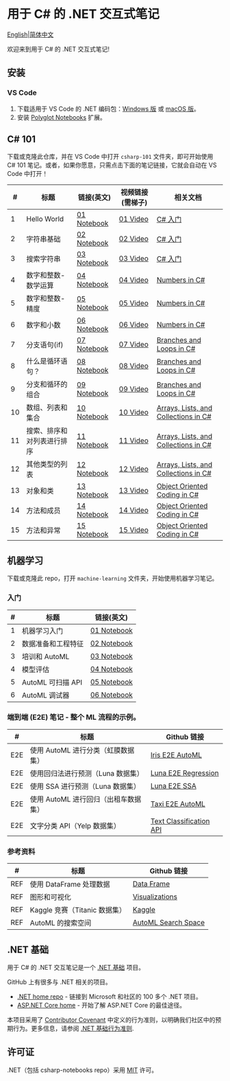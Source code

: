 # 用于 C# 的 .NET 交互式笔记
[English](README.md)|[简体中文](README_CN.md)

欢迎来到用于 C# 的 .NET 交互式笔记!

## 安装

### VS Code
1. 下载适用于 VS Code 的 .NET 编码包：[Windows 版](https://aka.ms/dotnet-coding-pack-win) 或 [macOS 版](https://aka.ms/dotnet-coding-pack-mac)。
2. 安装 [Polyglot Notebooks](https://marketplace.visualstudio.com/items?itemName=ms-dotnettools.dotnet-interactive-vscode) 扩展。

## C# 101

下载或克隆此仓库，并在 VS Code 中打开 `csharp-101` 文件夹，即可开始使用 C# 101 笔记。或者，如果你愿意，只需点击下面的笔记链接，它就会自动在 VS Code 中打开！

| # | 标题                         | 链接(英文)         | 视频链接(需梯子) | 相关文档 |
|---|-------------------------------|-----------------------|------------|---------------|
1  | Hello World                   | [01 Notebook](https://ntbk.io/csharp101-notebook01) | [01 Video](https://www.youtube.com/watch?v=KT2VR7m19So&list=PLdo4fOcmZ0oVxKLQCHpiUWun7vlJJvUiN&index=2) | [C# 入门](https://docs.microsoft.com/dotnet/csharp/tour-of-csharp/tutorials/hello-world?WT.mc_id=csharpnotebook-35129-website)
2  | 字符串基础         | [02 Notebook](https://ntbk.io/csharp101-notebook02) | [02 Video](https://www.youtube.com/watch?v=JSpC7Cz64h0&list=PLdo4fOcmZ0oVxKLQCHpiUWun7vlJJvUiN&index=3) | [C# 入门](https://docs.microsoft.com/dotnet/csharp/tour-of-csharp/tutorials/hello-world?WT.mc_id=csharpnotebook-35129-website)
3  | 搜索字符串             | [03 Notebook](https://ntbk.io/csharp101-notebook03) | [03 Video](https://www.youtube.com/watch?v=JL30gSE3WaQ&list=PLdo4fOcmZ0oVxKLQCHpiUWun7vlJJvUiN&index=4) | [C# 入门](https://docs.microsoft.com/dotnet/csharp/tour-of-csharp/tutorials/hello-world?WT.mc_id=csharpnotebook-35129-website)
4  | 数字和整数- 数学运算     | [04 Notebook](https://ntbk.io/csharp101-notebook04) | [04 Video](https://www.youtube.com/watch?v=jEE0pWTq54U&list=PLdo4fOcmZ0oVxKLQCHpiUWun7vlJJvUiN&index=5) | [Numbers in C#](https://docs.microsoft.com/dotnet/csharp/tour-of-csharp/tutorials/numbers-in-csharp?WT.mc_id=csharpnotebook-35129-website)
5  | 数字和整数- 精度 | [05 Notebook](https://ntbk.io/csharp101-notebook05) | [05 Video](https://www.youtube.com/watch?v=31EmPADtv4w&list=PLdo4fOcmZ0oVxKLQCHpiUWun7vlJJvUiN&index=6) | [Numbers in C#](https://docs.microsoft.com/dotnet/csharp/tour-of-csharp/tutorials/numbers-in-csharp?WT.mc_id=csharpnotebook-35129-website)
6  | 数字和小数          | [06 Notebook](https://ntbk.io/csharp101-notebook06) | [06 Video](https://www.youtube.com/watch?v=kdKcpF9roeU&list=PLdo4fOcmZ0oVxKLQCHpiUWun7vlJJvUiN&index=7) | [Numbers in C#](https://docs.microsoft.com/dotnet/csharp/tour-of-csharp/tutorials/numbers-in-csharp?WT.mc_id=csharpnotebook-35129-website)
7  | 分支语句(if)                 | [07 Notebook](https://ntbk.io/csharp101-notebook07) | [07 Video](https://www.youtube.com/watch?v=y4OTe8LSokg&list=PLdo4fOcmZ0oVxKLQCHpiUWun7vlJJvUiN&index=8) | [Branches and Loops in C#](https://docs.microsoft.com/dotnet/csharp/tour-of-csharp/tutorials/branches-and-loops-local?WT.mc_id=csharpnotebook-35129-website)
8  | 什么是循环语句？               | [08 Notebook](https://ntbk.io/csharp101-notebook08) | [08 Video](https://www.youtube.com/watch?v=z31m5Up_gSQ&list=PLdo4fOcmZ0oVxKLQCHpiUWun7vlJJvUiN&index=10) | [Branches and Loops in C#](https://docs.microsoft.com/dotnet/csharp/tour-of-csharp/tutorials/branches-and-loops-local?WT.mc_id=csharpnotebook-35129-website)
9  | 分支和循环的组合  | [09 Notebook](https://ntbk.io/csharp101-notebook09) | [09 Video](https://www.youtube.com/watch?v=qK7tUpaOXi8&list=PLdo4fOcmZ0oVxKLQCHpiUWun7vlJJvUiN&index=11) | [Branches and Loops in C#](https://docs.microsoft.com/dotnet/csharp/tour-of-csharp/tutorials/branches-and-loops-local?WT.mc_id=csharpnotebook-35129-website)
10 | 数组、列表和集合| [10 Notebook](https://ntbk.io/csharp101-notebook10) | [10 Video](https://www.youtube.com/watch?v=qLeF_wpnVto&list=PLdo4fOcmZ0oVxKLQCHpiUWun7vlJJvUiN&index=12) | [Arrays, Lists, and Collections in C#](https://docs.microsoft.com/dotnet/csharp/tour-of-csharp/tutorials/arrays-and-collections?WT.mc_id=csharpnotebook-35129-website)
11 | 搜索、排序和对列表进行排序 | [11 Notebook](https://ntbk.io/csharp101-notebook11) | [11 Video](https://www.youtube.com/watch?v=NJ5ghiutzfY&list=PLdo4fOcmZ0oVxKLQCHpiUWun7vlJJvUiN&index=13) | [Arrays, Lists, and Collections in C#](https://docs.microsoft.com/dotnet/csharp/tour-of-csharp/tutorials/arrays-and-collections?WT.mc_id=csharpnotebook-35129-website)
12 | 其他类型的列表          | [12 Notebook](https://ntbk.io/csharp101-notebook12) | [12 Video](https://www.youtube.com/watch?v=oIQdb93xewE&list=PLdo4fOcmZ0oVxKLQCHpiUWun7vlJJvUiN&index=14) | [Arrays, Lists, and Collections in C#](https://docs.microsoft.com/dotnet/csharp/tour-of-csharp/tutorials/arrays-and-collections?WT.mc_id=csharpnotebook-35129-website)
13 | 对象和类           | [13 Notebook](https://ntbk.io/csharp101-notebook13)| [13 Video](https://www.youtube.com/watch?v=TzgxcAiHCWA&list=PLdo4fOcmZ0oVxKLQCHpiUWun7vlJJvUiN&index=16) | [Object Oriented Coding in C#](https://docs.microsoft.com/dotnet/csharp/fundamentals/tutorials/classes?WT.mc_id=csharpnotebook-35129-website)
14 | 方法和成员           | [14 Notebook](https://ntbk.io/csharp101-notebook14) | [14 Video](https://www.youtube.com/watch?v=xLhm3bEG__c&list=PLdo4fOcmZ0oVxKLQCHpiUWun7vlJJvUiN&index=17) | [Object Oriented Coding in C#](https://docs.microsoft.com/dotnet/csharp/fundamentals/tutorials/classes?WT.mc_id=csharpnotebook-35129-website)
15 | 方法和异常        | [15 Notebook](https://ntbk.io/csharp101-notebook15) | [15 Video](https://www.youtube.com/watch?v=8YsoBBiVVzQ&list=PLdo4fOcmZ0oVxKLQCHpiUWun7vlJJvUiN&index=18) | [Object Oriented Coding in C#](https://docs.microsoft.com/dotnet/csharp/fundamentals/tutorials/classes?WT.mc_id=csharpnotebook-35129-website)

## 机器学习

下载或克隆此 repo，打开 `machine-learning` 文件夹，开始使用机器学习笔记。


### 入门

| # | 标题                                      | 链接(英文)                               | 
|---|--------------------------------------------|------------------------------------------------|  
| 1  | 机器学习入门                   |  [01 Notebook](https://github.com/dotnet/csharp-notebooks/blob/main/machine-learning/01-Intro%20to%20Machine%20Learning.ipynb) 
| 2  | 数据准备和工程特征           |  [02 Notebook](https://github.com/dotnet/csharp-notebooks/blob/main/machine-learning/02-Data%20Preparation%20and%20Feature%20Engineering.ipynb)
| 3  | 培训和 AutoML                         |  [03 Notebook](https://github.com/dotnet/csharp-notebooks/blob/main/machine-learning/03-Training%20and%20AutoML.ipynb)
| 4  | 模型评估                            |  [04 Notebook](https://github.com/dotnet/csharp-notebooks/blob/main/machine-learning/04-Model%20Evaluation.ipynb)                      
| 5 | AutoML 可扫描 API | [05 Notebook](https://github.com/dotnet/csharp-notebooks/blob/main/machine-learning/05%20-%20AutoML%20Sweepable%20API.ipynb)
| 6 | AutoML 调试器 | [06 Notebook](https://github.com/dotnet/csharp-notebooks/blob/main/machine-learning/06-AutoML%20HPO%20and%20tuner.ipynb)

### 端到端 (E2E) 笔记 - 整个 ML 流程的示例。
| # | 标题                                      |  Github 链接 |
|---|--------------------------------------------|--------------|
E2E | 使用 AutoML 进行分类（虹膜数据集） |  [Iris E2E AutoML](https://github.com/dotnet/csharp-notebooks/blob/main/machine-learning/E2E-Classification%20with%20Iris%20Dataset.ipynb)
E2E | 使用回归法进行预测（Luna 数据集）|  [Luna E2E Regression](https://github.com/dotnet/csharp-notebooks/blob/main/machine-learning/E2E-Forecasting%20using%20Autoregressive%20with%20Luna%20Dataset.ipynb)
E2E | 使用 SSA 进行预测（Luna 数据集）       |  [Luna E2E SSA](https://github.com/dotnet/csharp-notebooks/blob/main/machine-learning/E2E-Forecasting%20using%20SSA%20with%20Luna%20Dataset.ipynb)
E2E | 使用 AutoML 进行回归（出租车数据集）     |  [Taxi E2E AutoML](https://github.com/dotnet/csharp-notebooks/blob/main/machine-learning/E2E-Regression%20with%20Taxi%20Dataset.ipynb)
E2E | 文字分类 API（Yelp 数据集）     |  [Text Classification API](https://github.com/dotnet/csharp-notebooks/blob/main/machine-learning/E2E-Text-Classification-API-with-Yelp-Dataset.ipynb)          


### 参考资料
| # | 标题                                      | Github 链接 |
|---|--------------------------------------------|-------------|
REF | 使用 DataFrame 处理数据             | [Data Frame](https://github.com/dotnet/csharp-notebooks/blob/main/machine-learning/REF-Data%20Processing%20with%20DataFrame.ipynb)  
REF | 图形和可视化                  | [Visualizations](https://github.com/dotnet/csharp-notebooks/blob/main/machine-learning/REF-Graphs%20and%20Visualizations.ipynb)
REF | Kaggle 竞赛（Titanic 数据集）      | [Kaggle](https://github.com/dotnet/csharp-notebooks/blob/main/machine-learning/REF-Kaggle%20with%20Titanic%20Dataset.ipynb) 
REF | AutoML 的搜索空间 | [AutoML Search Space](https://github.com/dotnet/csharp-notebooks/blob/main/machine-learning/Parameter%20and%20SearchSpace.ipynb)

## .NET 基础

用于 C# 的 .NET 交互笔记是一个 [.NET 基础](https://www.dotnetfoundation.org/projects) 项目。

GitHub 上有很多与 .NET 相关的项目。

- [.NET home repo](https://github.com/Microsoft/dotnet) - 链接到 Microsoft 和社区的 100 多个 .NET 项目。
- [ASP.NET Core home](https://docs.microsoft.com/aspnet/core/?view=aspnetcore-3.1) - 开始了解 ASP.NET Core 的最佳途径。

本项目采用了 [Contributor Covenant](http://contributor-covenant.org/) 中定义的行为准则，以明确我们社区中的预期行为。更多信息，请参阅 [.NET 基础行为准则](http://www.dotnetfoundation.org/code-of-conduct).

## 许可证

.NET（包括 csharp-notebooks repo）采用 [MIT](LICENSE) 许可。
